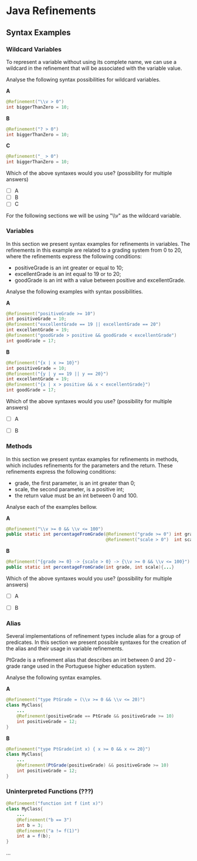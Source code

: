 # Java Refinements 

## Syntax Examples

### Wildcard Variables

To represent a variable without using its complete name, we can use a wildcard in the refinement that will be associated with the variable value.

Analyse the following syntax possibilities for wildcard variables.

**A**

```java
@Refinement("\\v > 0")
int biggerThanZero = 10;
```

**B**

```java
@Refinement("? > 0")
int biggerThanZero = 10;
```

**C**

```java
@Refinement("_ > 0")
int biggerThanZero = 10;
```

Which of the above syntaxes would you use? (possibility for multiple answers)

- [ ] A
- [ ] B
- [ ] C

For the following sections we will be using "\\\v" as the wildcard variable.



### Variables

In this section we present syntax examples for refinements in variables.
The refinements in this example are related to a grading system from 0 to 20, where the refinements express the following conditions:

- positiveGrade is an int greater or equal to 10;
- excellentGrade is an int equal to 19 or to 20;
- goodGrade is an int with a value between positive and excellentGrade.

Analyse the following examples with syntax possibilities.

**A**

```java
@Refinement("positiveGrade >= 10")
int positiveGrade = 10;
@Refinement("excellentGrade == 19 || excellentGrade == 20")
int excellentGrade = 19;
@Refinement("goodGrade > positive && goodGrade < excellentGrade")
int goodGrade = 17;
```

**B**

```java
@Refinement("{x | x >= 10}")
int positiveGrade = 10;
@Refinement("{y | y == 19 || y == 20}")
int excellentGrade = 19;
@Refinement("{x | x > positive && x < excellentGrade}")
int goodGrade = 17;
```

Which of the above syntaxes would you use? (possibility for multiple answers)

- [ ] A
- [ ] B



### Methods

In this section we present syntax examples for refinements in methods, which includes refinements for the parameters and the return.
These refinements express the following conditions:

- grade, the first parameter, is an int greater than 0;
- scale, the second parameter, is a positive int;
- the return value must be an int between 0 and 100.

Analyse each of the examples bellow.

**A**

```java
@Refinement("\\v >= 0 && \\v <= 100")
public static int percentageFromGrade(@Refinement("grade >= 0") int grade, 
                                      @Refinement("scale > 0")  int scale){...}
```

**B**

```java
@Refinement("{grade >= 0} -> {scale > 0} -> {\\v >= 0 && \\v <= 100}")
public static int percentageFromGrade(int grade, int scale){...}
```

Which of the above syntaxes would you use? (possibility for multiple answers)

- [ ] A
- [ ] B



### **Alias**

Several implementations of refinement types include alias for a group of predicates. 
In this section we present possible syntaxes for the creation of the alias and their usage in variable refinements.

PtGrade is a refinement alias that describes an int between 0 and 20 - grade range used in the Portuguese higher education system.

Analyse the following syntax examples.

**A**

```java
@Refinement("type PtGrade = (\\v >= 0 && \\v <= 20)")
class MyClass{
    ...
    @Refinement(positiveGrade == PtGrade && positiveGrade >= 10)
    int positiveGrade = 12;
}
```

**B**

```java
@Refinement("type PtGrade(int x) { x >= 0 && x <= 20}")
class MyClass{
    ...
    @Refinement(PtGrade(positiveGrade) && positiveGrade >= 10)
    int positiveGrade = 12;
}
```



### Uninterpreted Functions (???)

```java
@Refinement("function int f (int x)")
class MyClass{
    ...
    @Refinement("b == 3")
    int b = 3;
    @Refinement("a != f(1)")
    int a = f(b);
}
```



...